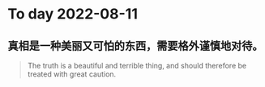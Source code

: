 
# To day 2022-08-11


## 真相是一种美丽又可怕的东西，需要格外谨慎地对待。
> The truth is a beautiful and terrible thing, and should therefore be treated with great caution.

    